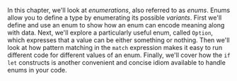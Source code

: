 In this chapter, we'll look at *enumerations*, also referred to as *enums*. Enums allow you to define a type by
enumerating its possible *variants*. First we'll define and use an enum to show how an enum can encode meaning
along with data. Next, we'll explore a particularly useful enum, called `Option`, which expresses that a value
can be either something or nothing. Then we'll look at how pattern matching in the `match` expression makes it
easy to run different code for different values of an enum. Finally, we'll cover how the `if let` constructs
is another convenient and concise idiom available to handle enums in your code.
